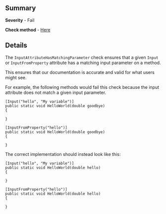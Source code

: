 ## Summary

**Severity** - Fail

**Check method** - [Here](https://github.com/BHoM/Test_Toolkit/blob/master/CodeComplianceTest_Engine/Query/Checks/InputAttributeHasMatchingParameter.cs)

## Details

The `InputAttributeHasMatchingParameter` check ensures that a given `Input` or `InputFromProperty` attribute has a matching input parameter on a method.

This ensures that our documentation is accurate and valid for what users might see.

For example, the following methods would fail this check because the input attribute does not match a given input parameter.

```
[Input("hello", "My variable")]
public static void HelloWorld(double goodbye)
{
    
}
```

```
[InputFromProperty("hello")]
public static void HelloWorld(double goodbye)
{
    
}
```

The correct implementation should instead look like this:

```
[Input("hello", "My variable")]
public static void HelloWorld(double hello)
{
    
}
```

```
[InputFromProperty("hello")]
public static void HelloWorld(double hello)
{
    
}
```